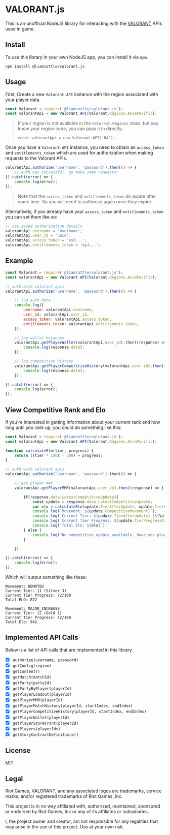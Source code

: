 # VALORANT.js

This is an unofficial NodeJS library for interacting with the [VALORANT](https://playvalorant.com/) APIs used in game.

## Install

To use this library in your own NodeJS app, you can install it via `npm`.

```
npm install @liamcottle/valorant.js
```

## Usage

First, Create a new `Valorant.API` instance with the region associated with your player data.

```js
const Valorant = require('@liamcottle/valorant.js');
const valorantApi = new Valorant.API(Valorant.Regions.AsiaPacific);
```

> If your region is not available in the `Valorant.Regions` class, but you know your region code, you can pass it in directly:
> ```
> const valorantApi = new Valorant.API('NA');
> ```

Once you have a `Valorant.API` instance, you need to obtain an `access_token` and `entitlements_token` which are used for authorization when making requests to the Valorant APIs.

```js
valorantApi.authorize('username', 'password').then(() => {
    // auth was successful, go make some requests!
}).catch((error) => {
    console.log(error);
});
````

> Note that the `access_token` and `entitlements_token` do expire after some time. So you will need to authorize again once they expire.

Alternatively, if you already have your `access_token` and `entitlements_token` you can set them like so:

```js
// use saved authorization details
valorantApi.username = 'username';
valorantApi.user_id = 'uuid',
valorantApi.access_token = 'eyJ...';
valorantApi.entitlements_token = 'eyJ...';
```

## Example

```js
const Valorant = require('@liamcottle/valorant.js');
const valorantApi = new Valorant.API(Valorant.Regions.AsiaPacific);

// auth with valorant apis
valorantApi.authorize('username', 'password').then(() => {

    // log auth data
    console.log({
        username: valorantApi.username,
        user_id: valorantApi.user_id,
        access_token: valorantApi.access_token,
        entitlements_token: valorantApi.entitlements_token,
    });

    // log wallet balances
    valorantApi.getPlayerWallet(valorantApi.user_id).then((response) => {
        console.log(response.data);
    });

    // log competitive history
    valorantApi.getPlayerCompetitiveHistory(valorantApi.user_id).then((response) => {
        console.log(response.data);
    });

}).catch((error) => {
    console.log(error);
});
````

## View Competitive Rank and Elo

If you're interested in getting information about your current rank and how long until you rank up, you could do something like this:

```js
const Valorant = require('@liamcottle/valorant.js');
const valorantApi = new Valorant.API(Valorant.Regions.AsiaPacific);

function calculateElo(tier, progress) {
    return ((tier * 100) - 300) + progress;
}

// auth with valorant apis
valorantApi.authorize('username', 'password').then(() => {

    // get player mmr
    valorantApi.getPlayerMMR(valorantApi.user_id).then((response) => {

        if(response.data.LatestCompetitiveUpdate){
            const update = response.data.LatestCompetitiveUpdate;
            var elo = calculateElo(update.TierAfterUpdate, update.TierProgressAfterUpdate);
            console.log(`Movement: ${update.CompetitiveMovement}`);
            console.log(`Current Tier: ${update.TierAfterUpdate} (${Valorant.Tiers[update.TierAfterUpdate]})`);
            console.log(`Current Tier Progress: ${update.TierProgressAfterUpdate}/100`);
            console.log(`Total Elo: ${elo}`);
        } else {
            console.log("No competitive update available. Have you played a competitive match yet?");
        }

    });

}).catch((error) => {
    console.log(error);
});
```

Which will output something like these:

```
Movement: DEMOTED
Current Tier: 11 (Silver 3)
Current Tier Progress: 72/100
Total ELO: 872
```

```
Movement: MAJOR_INCREASE
Current Tier: 12 (Gold 1)
Current Tier Progress: 42/100
Total Elo: 942
```

## Implemented API Calls

Below is a list of API calls that are implemented in this library.

- [x] `authorize(username, password)`
- [x] `getConfig(region)`
- [x] `getContent()`
- [x] `getMatch(matchId)`
- [x] `getParty(partyId)`
- [x] `getPartyByPlayer(playerId)`
- [x] `getPlayerLoadout(playerId)`
- [x] `getPlayerMMR(playerId)`
- [x] `getPlayerMatchHistory(playerId, startIndex, endIndex)`
- [x] `getPlayerCompetitiveHistory(playerId, startIndex, endIndex)`
- [x] `getPlayerWallet(playerId)`
- [x] `getPlayerStoreFront(playerId)`
- [x] `getPlayers(playerIds)`
- [x] `getStoryContractDefinitions()`

## License

MIT

## Legal

Riot Games, VALORANT, and any associated logos are trademarks, service marks, and/or registered trademarks of Riot Games, Inc.

This project is in no way affiliated with, authorized, maintained, sponsored or endorsed by Riot Games, Inc or any of its affiliates or subsidiaries.

I, the project owner and creator, am not responsible for any legalities that may arise in the use of this project. Use at your own risk.